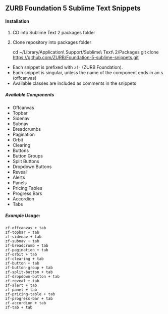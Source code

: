 ## ZURB Foundation 5 Sublime Text Snippets

#### Installation

1. CD into Sublime Text 2 packages folder
2. Clone repository into packages folder

    cd ~/Library/Application\ Support/Sublime\ Text\ 2/Packages
    git clone https://github.com/ZURB/Foundation-5-sublime-snippets.git

* Each snippet is prefixed with `zf-` (ZURB Foundation).
* Each snippet is singular, unless the name of the component ends in an s (offcanvas)
* Available classes are included as comments in the snippets

##### Available Components

* Offcanvas
* Topbar
* Sidenav
* Subnav
* Breadcrumbs
* Pagination
* Orbit
* Clearing
* Buttons
* Button Groups
* Split Buttons
* Dropdown Buttons
* Reveal
* Alerts
* Panels
* Pricing Tables
* Progress Bars
* Accordion
* Tabs

##### Example Usage:

    zf-offcanvas + tab
    zf-topbar + tab
    zf-sidenav + tab
    zf-subnav + tab
    zf-breadcrumb + tab
    zf-pagination + tab
    zf-orbit + tab
    zf-clearing + tab
    zf-button + tab
    zf-button-group + tab
    zf-split-button + tab
    zf-dropdown-button + tab
    zf-reveal + tab
    zf-alert + tab
    zf-panel + tab
    zf-pricing-table + tab
    zf-progress-bar + tab
    zf-accordion + tab
    zf-tab + tab